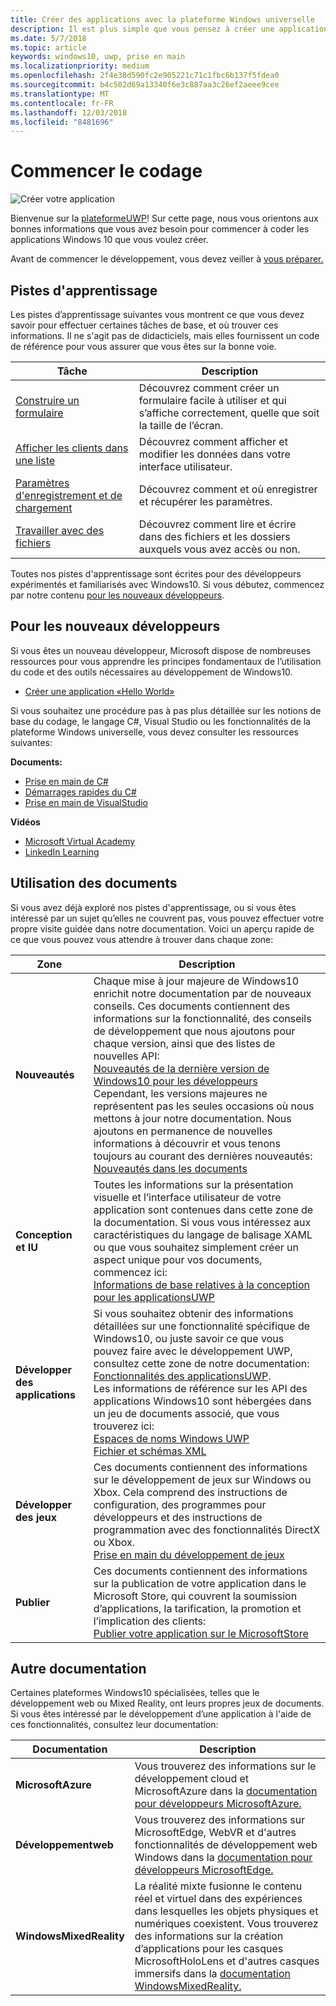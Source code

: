 ```yaml
---
title: Créer des applications avec la plateforme Windows universelle
description: Il est plus simple que vous pensez à créer une application de plateforme Windows universelle (UWP) pour Windows 10.
ms.date: 5/7/2018
ms.topic: article
keywords: windows10, uwp, prise en main
ms.localizationpriority: medium
ms.openlocfilehash: 2f4e38d590fc2e905221c71c1fbc6b137f5fdea0
ms.sourcegitcommit: b4c502d69a13340f6e3c887aa3c26ef2aeee9cee
ms.translationtype: MT
ms.contentlocale: fr-FR
ms.lasthandoff: 12/03/2018
ms.locfileid: "8481696"
---
```

# <a name="start-coding"></a>Commencer le codage

![Créer votre application](images/build-your-app.png)

Bienvenue sur la [plateformeUWP](universal-application-platform-guide.md)! Sur cette page, nous vous orientons aux bonnes informations que vous avez besoin pour commencer à coder les applications Windows 10 que vous voulez créer.

Avant de commencer le développement, vous devez veiller à [vous préparer.](get-set-up.md)

## <a name="learning-tracks"></a>Pistes d'apprentissage

Les pistes d’apprentissage suivantes vous montrent ce que vous devez savoir pour effectuer certaines tâches de base, et où trouver ces informations. Il ne s'agit pas de didacticiels, mais elles fournissent un code de référence pour vous assurer que vous êtes sur la bonne voie.

| Tâche | Description |
| --- | --- |
| [Construire un formulaire](construct-form-learning-track.md) | Découvrez comment créer un formulaire facile à utiliser et qui s’affiche correctement, quelle que soit la taille de l’écran. | 
| [Afficher les clients dans une liste](display-customers-in-list-learning-track.md) | Découvrez comment afficher et modifier les données dans votre interface utilisateur. | 
| [Paramètres d'enregistrement et de chargement](settings-learning-track.md) | Découvrez comment et où enregistrer et récupérer les paramètres. |
| [Travailler avec des fichiers](fileio-learning-track.md) | Découvrez comment lire et écrire dans des fichiers et les dossiers auxquels vous avez accès ou non. | 

Toutes nos pistes d'apprentissage sont écrites pour des développeurs expérimentés et familiarisés avec Windows10. Si vous débutez, commencez par notre contenu [pour les nouveaux développeurs](#For-new-developers).

## <a name="for-new-developers"></a>Pour les nouveaux développeurs

Si vous êtes un nouveau développeur, Microsoft dispose de nombreuses ressources pour vous apprendre les principes fondamentaux de l’utilisation du code et des outils nécessaires au développement de Windows10. 

* [Créer une application «Hello World»](your-first-app.md)

Si vous souhaitez une procédure pas à pas plus détaillée sur les notions de base du codage, le langage C#, Visual Studio ou les fonctionnalités de la plateforme Windows universelle, vous devez consulter les ressources suivantes:

**Documents:**

* [Prise en main de C#](https://docs.microsoft.com/dotnet/csharp/getting-started/)
* [Démarrages rapides du C#](https://docs.microsoft.com/dotnet/csharp/quick-starts/index)
* [Prise en main de VisualStudio](https://docs.microsoft.com/visualstudio/ide/)

**Vidéos**

* [Microsoft Virtual Academy](https://mva.microsoft.com/training-topics/c-app-development#!level=Beginner&lang=1033)
* [LinkedIn Learning](https://www.linkedin.com/learning/learning-universal-windows-app-development/welcome)

## <a name="using-the-docs"></a>Utilisation des documents

Si vous avez déjà exploré nos pistes d'apprentissage, ou si vous êtes intéressé par un sujet qu’elles ne couvrent pas, vous pouvez effectuer votre propre visite guidée dans notre documentation. Voici un aperçu rapide de ce que vous pouvez vous attendre à trouver dans chaque zone:

| Zone | Description |
| --- | --- |
| **Nouveautés** | Chaque mise à jour majeure de Windows10 enrichit notre documentation par de nouveaux conseils. Ces documents contiennent des informations sur la fonctionnalité, des conseils de développement que nous ajoutons pour chaque version, ainsi que des listes de nouvelles API: </br>   [Nouveautés de la dernière version de Windows10 pour les développeurs](../whats-new/windows-10-version-latest.md) </br> Cependant, les versions majeures ne représentent pas les seules occasions où nous mettons à jour notre documentation. Nous ajoutons en permanence de nouvelles informations à découvrir et vous tenons toujours au courant des dernières nouveautés: </br>   [Nouveautés dans les documents](../whats-new/windows-docs-latest.md) |
| **Conception et IU** | Toutes les informations sur la présentation visuelle et l’interface utilisateur de votre application sont contenues dans cette zone de la documentation. Si vous vous intéressez aux caractéristiques du langage de balisage XAML ou que vous souhaitez simplement créer un aspect unique pour vos documents, commencez ici: </br>   [Informations de base relatives à la conception pour les applicationsUWP](../design/basics/index.md) |
| **Développer des applications** | Si vous souhaitez obtenir des informations détaillées sur une fonctionnalité spécifique de Windows10, ou juste savoir ce que vous pouvez faire avec le développement UWP, consultez cette zone de notre documentation: </br>   [Fonctionnalités des applicationsUWP](../develop/index.md). </br> Les informations de référence sur les API des applications Windows10 sont hébergées dans un jeu de documents associé, que vous trouverez ici: </br>   [Espaces de noms Windows UWP](https://docs.microsoft.com/en-us/uwp/api/) </br>   [Fichier et schémas XML](https://docs.microsoft.com/uwp/schemas/) |
| **Développer des jeux** | Ces documents contiennent des informations sur le développement de jeux sur Windows ou Xbox. Cela comprend des instructions de configuration, des programmes pour développeurs et des instructions de programmation avec des fonctionnalités DirectX ou Xbox. </br>   [Prise en main du développement de jeux](../gaming/getting-started.md) |
| **Publier** | Ces documents contiennent des informations sur la publication de votre application dans le Microsoft Store, qui couvrent la soumission d’applications, la tarification, la promotion et l’implication des clients: </br>   [Publier votre application sur le MicrosoftStore](../publish/index.md) |

## <a name="other-docs"></a>Autre documentation

Certaines plateformes Windows10 spécialisées, telles que le développement web ou Mixed Reality, ont leurs propres jeux de documents. Si vous êtes intéressé par le développement d’une application à l'aide de ces fonctionnalités, consultez leur documentation:

| Documentation | Description |
| --- | --- |
| **MicrosoftAzure** | Vous trouverez des informations sur le développement cloud et MicrosoftAzure dans la [documentation pour développeurs MicrosoftAzure.](https://docs.microsoft.com/azure/) |
| **Développementweb** | Vous trouverez des informations sur MicrosoftEdge, WebVR et d'autres fonctionnalités de développement web Windows dans la [documentation pour développeurs MicrosoftEdge.](https://docs.microsoft.com/microsoft-edge/) |
| **WindowsMixedReality** | La réalité mixte fusionne le contenu réel et virtuel dans des expériences dans lesquelles les objets physiques et numériques coexistent. Vous trouverez des informations sur la création d’applications pour les casques MicrosoftHoloLens et d'autres casques immersifs dans la [documentation WindowsMixedReality.](https://docs.microsoft.com/en-us/windows/mixed-reality/)|
